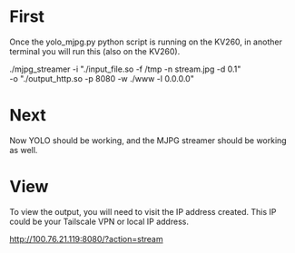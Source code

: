 # First 
Once the yolo_mjpg.py python script is running on the KV260, in another terminal you will run this (also on the KV260).

./mjpg_streamer -i "./input_file.so -f /tmp -n stream.jpg -d 0.1" \
-o "./output_http.so -p 8080 -w ./www -l 0.0.0.0"

# Next
Now YOLO should be working, and the MJPG streamer should be working as well.
# View
To view the output, you will need to visit the IP address created. This IP could be your Tailscale VPN or local IP address.

http://100.76.21.119:8080/?action=stream
